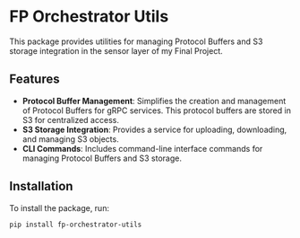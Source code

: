# FP Orchestrator Utils
This package provides utilities for managing Protocol Buffers and S3 storage integration in the sensor layer of my Final Project.

## Features

- **Protocol Buffer Management**: Simplifies the creation and management of Protocol Buffers for gRPC services. This protocol buffers are stored in S3 for centralized access.
- **S3 Storage Integration**: Provides a service for uploading, downloading, and managing S3 objects.
- **CLI Commands**: Includes command-line interface commands for managing Protocol Buffers and S3 storage.

## Installation
To install the package, run:
```bash
pip install fp-orchestrator-utils
```